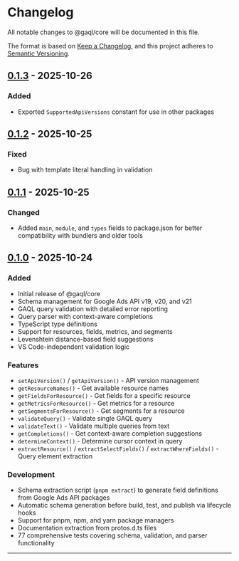 # Changelog

All notable changes to @gaql/core will be documented in this file.

The format is based on [Keep a Changelog](https://keepachangelog.com/en/1.0.0/),
and this project adheres to [Semantic Versioning](https://semver.org/spec/v2.0.0.html).

## [0.1.3] - 2025-10-26

### Added

- Exported `SupportedApiVersions` constant for use in other packages

## [0.1.2] - 2025-10-25

### Fixed

- Bug with template literal handling in validation

## [0.1.1] - 2025-10-25

### Changed

- Added `main`, `module`, and `types` fields to package.json for better compatibility with bundlers and older tools

## [0.1.0] - 2025-10-24

### Added

- Initial release of @gaql/core
- Schema management for Google Ads API v19, v20, and v21
- GAQL query validation with detailed error reporting
- Query parser with context-aware completions
- TypeScript type definitions
- Support for resources, fields, metrics, and segments
- Levenshtein distance-based field suggestions
- VS Code-independent validation logic

### Features

- `setApiVersion()` / `getApiVersion()` - API version management
- `getResourceNames()` - Get available resource names
- `getFieldsForResource()` - Get fields for a specific resource
- `getMetricsForResource()` - Get metrics for a resource
- `getSegmentsForResource()` - Get segments for a resource
- `validateQuery()` - Validate single GAQL query
- `validateText()` - Validate multiple queries from text
- `getCompletions()` - Get context-aware completion suggestions
- `determineContext()` - Determine cursor context in query
- `extractResource()` / `extractSelectFields()` / `extractWhereFields()` - Query element extraction

### Development

- Schema extraction script (`pnpm extract`) to generate field definitions from Google Ads API packages
- Automatic schema generation before build, test, and publish via lifecycle hooks
- Support for pnpm, npm, and yarn package managers
- Documentation extraction from protos.d.ts files
- 77 comprehensive tests covering schema, validation, and parser functionality

---

[0.1.3]: https://github.com/kage1020/google-ads-query-language/releases/tag/core-v0.1.3
[0.1.2]: https://github.com/kage1020/google-ads-query-language/releases/tag/core-v0.1.2
[0.1.1]: https://github.com/kage1020/google-ads-query-language/releases/tag/core-v0.1.1
[0.1.0]: https://github.com/kage1020/google-ads-query-language/releases/tag/core-v0.1.0
